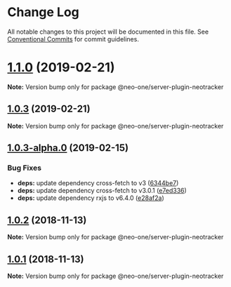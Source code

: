 # Change Log

All notable changes to this project will be documented in this file.
See [Conventional Commits](https://conventionalcommits.org) for commit guidelines.

# [1.1.0](https://github.com/neo-one-suite/neo-one/compare/@neo-one/server-plugin-neotracker@1.0.3...@neo-one/server-plugin-neotracker@1.1.0) (2019-02-21)

**Note:** Version bump only for package @neo-one/server-plugin-neotracker





## [1.0.3](https://github.com/neo-one-suite/neo-one/compare/@neo-one/server-plugin-neotracker@1.0.3-alpha.0...@neo-one/server-plugin-neotracker@1.0.3) (2019-02-21)

**Note:** Version bump only for package @neo-one/server-plugin-neotracker





## [1.0.3-alpha.0](https://github.com/neo-one-suite/neo-one/compare/@neo-one/server-plugin-neotracker@1.0.2...@neo-one/server-plugin-neotracker@1.0.3-alpha.0) (2019-02-15)


### Bug Fixes

* **deps:** update dependency cross-fetch to v3 ([6344be7](https://github.com/neo-one-suite/neo-one/commit/6344be7))
* **deps:** update dependency cross-fetch to v3.0.1 ([e7ed336](https://github.com/neo-one-suite/neo-one/commit/e7ed336))
* **deps:** update dependency rxjs to v6.4.0 ([e28af2a](https://github.com/neo-one-suite/neo-one/commit/e28af2a))





## [1.0.2](https://github.com/neo-one-suite/neo-one/compare/@neo-one/server-plugin-neotracker@1.0.1...@neo-one/server-plugin-neotracker@1.0.2) (2018-11-13)

**Note:** Version bump only for package @neo-one/server-plugin-neotracker





## [1.0.1](https://github.com/neo-one-suite/neo-one/compare/@neo-one/server-plugin-neotracker@1.0.0...@neo-one/server-plugin-neotracker@1.0.1) (2018-11-13)

**Note:** Version bump only for package @neo-one/server-plugin-neotracker

